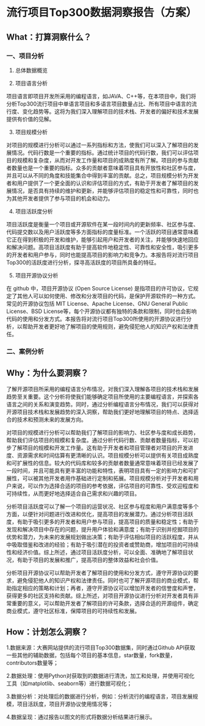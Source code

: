 # 流行项目Top300数据洞察报告（方案）
## What：打算洞察什么？
### 一、项目分析
1. 总体数据概览

2. 项目语言分析

项目语言即项目开发所采用的编程语言，如JAVA、C++等，在本项目中，我们将分析Top300流行项目中单语言项目和多语言项目数量占比、所有项目中语言的流行度、变化趋势等。这将为我们深入理解项目的技术栈、开发者的偏好和技术发展提供有价值的见解。

3. 项目规模分析

对项目的规模进行分析可以通过一系列指标和方法，使我们可以深入了解项目的发展情况。代码行数是一个重要的指标。通过统计项目的代码行数，我们可以评估项目的规模和复杂度，从而对开发工作量和项目的成熟度有所了解。项目的参与贡献者数量也是一个重要的指标。众多的贡献者意味着项目具有开放性和社区参与度，并且可以从不同的角度和技能集合中得到丰富的贡献。总之，项目规模分析为开发者和用户提供了一个更全面的认识和评估项目的方式，有助于开发者了解项目的发展情况，是否具有持续的维护和更新，并能够评估项目的稳定性和可靠性，同时也为其他开发者提供了参与项目的机会和动力。

4. 项目活跃度分析

项目活跃度是衡量一个项目或开源软件在某一段时间内的更新频率、社区参与度、代码提交数以及用户活跃度等多方面指标的度量标准。一个活跃的项目通常意味着它正在得到积极的开发和维护，能够引起用户和开发者的关注，并能够快速地回应和解决问题。高项目活跃度有助于提高软件地稳定性、可靠性和安全性，吸引更多的开发者和用户参与，同时也能提高项目的影响力和竞争力。本报告将对流行项目Top300的活跃度进行分析，探寻高活跃度的项目所具备的特征。

5. 项目开源协议分析

在 github 中，项目开源协议 (Open Source License) 是指项目的许可协议，它规定了其他人可以如何使用、修改和分发项目的代码，是保护开源软件的一种方式。常见的开源协议包括 MIT License、Apache License、GNU General Public License、BSD License等，每个开源协议都有独特的条款和限制，同时也会影响代码的使用和分发方式。本报告将对流行项目Top300所使用的开源协议进行分析，以帮助开发者更好地了解项目的使用规则，避免侵犯他人的知识产权和法律责任。

### 二、案例分析

## Why：为什么要洞察？


了解开源项目所采用的编程语言分布情况，对我们深入理解各项目的技术栈和发展趋势至关重要。这个分析将使我们能够确定项目所使用的主要编程语言，并探索各语言之间的关系和演变趋势。同时，通过分析编程语言分布情况，我们可以获得对开源项目技术栈和发展趋势的深入洞察，帮助我们更好地理解项目的特点、选择适合的技术和预测未来的发展方向。

对项目的规模进行分析可以帮助我们了解项目的影响力、社区参与度和成长趋势，帮助我们评估项目的规模和复杂度。通过分析代码行数、贡献者数量指标，可以初步了解项目的规模和开发工作量。这有助于开发者和项目管理者对项目的开发进度、资源需求和时间估算有更清晰的认识。项目规模分析可以提供有关项目成熟度和可扩展性的信息。较大的代码库和较多的贡献者数量通常意味着项目已经发展了一段时间，并且可能具有更丰富的功能和特性，表明项目具有一定的影响力和可扩展性，可以被其他开发者用作基础进行定制和拓展。项目规模分析对于开发者和用户来说，可以作为选择合适的项目的参考依据，评估项目的可靠性、受欢迎程度和可持续性，从而更好地选择适合自己需求和兴趣的项目。

分析项目活跃度可以了解一个项目的运营状况、社区参与程度和用户满意度等多个方面，以便针对问题进行改进和优化，提高项目的发展潜力。通过分析项目活跃度，有助于吸引更多的开发者和用户参与项目，提高项目的质量和稳定性；有助于发现和解决项目中存在的问题，提升用户体验和满意度；有助于识别并挖掘项目的优势和潜力，为未来的发展规划做出决策；有助于评估相似项目的活跃程度，并从中吸取借鉴和改进的经验；有助于吸引潜在的投资者或赞助商，增加项目的可持续性和经济价值。综上所述，通过项目活跃度分析，可以全面、准确地了解项目状况，有助于项目的发展和推广，提高项目的整体效益和社会价值。


分析项目开源协议可以帮助开发者了解项目的使用和分发方式，遵守开源协议的要求，避免侵犯他人的知识产权和法律责任。同时也可了解开源项目的商业模式，帮助指定相应的策略和计划；再者，遵守开源协议可以增加开发者的信誉度和声誉，获得更多的社区支持和贡献。综上所述，对项目开源协议进行分析对开发者具有非常重要的意义，可以帮助开发者了解项目的许可条款，选择合适的开源组件，确定商业模式，遵守社区标准，保障项目的可持续性和发展。

## How：计划怎么洞察？

1.数据来源：大赛网站提供的流行项目Top300数据集，同时通过Github API获取一些其他的辅助数据，包括每个项目的基本信息，star数量，fork数量，contributors数量等；

2.数据处理：使用Python对获取到的数据进行清洗，加工和处理，并使用可视化工具（如matplotlib、seaborn等）进行数据可视化；

3.数据分析：对处理后的数据进行分析，例如：分析流行的编程语言，项目发展规模，项目活跃度，项目开源协议使用情况等；

4.数据呈现：通过报告以图文的形式将数据分析结果进行展示。
